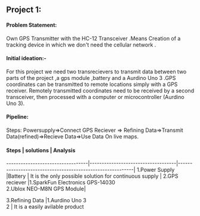 
## Project 1:
 #### Problem Statement:
 Own GPS Transmitter with the HC-12 Transceiver .Means Creation of a tracking device in which we don't need the cellular network  .

 #### Initial ideation:-
 For this project we need two transrecievers  to transmit data between two parts of the project ,a gps module ,battery and a Aurdino Uno 3 .GPS coordinates can be transmitted to remote locations simply with a GPS receiver. Remotely transmitted coordinates need to be received by a second transceiver, then processed with a computer or microcontroller (Aurdino Uno 3).
 
 #### Pipeline:
Steps: Powersupply=>Connect GPS Reciever => Refining Data=>Transmit Data(refined)=>Recieve Data=>Use Data On live maps.
 
 

#### Steps                        | solutions                          |              Analysis
----------------------------------|------------------------------------|-----------------------------------------------------------|
 1.Power Supply                   |Battery                             | It is the only possible solution for continuous supply    |
 2.GPS reciever                   |1.SparkFun Electronics GPS-14030<br>2.Ublox NEO-M8N GPS Module|

3.Refining Data                   |1.Aurdino Uno 3 <br> 2              | It is a easily avilable product 

